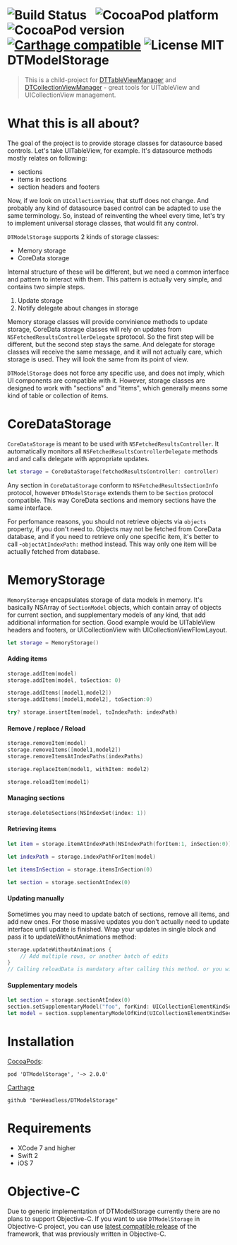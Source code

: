 ![Build Status](https://travis-ci.org/DenHeadless/DTModelStorage.png?branch=master) &nbsp;
![CocoaPod platform](https://cocoapod-badges.herokuapp.com/p/DTModelStorage/badge.png) &nbsp; 
![CocoaPod version](https://cocoapod-badges.herokuapp.com/v/DTModelStorage/badge.png) &nbsp;
[![Carthage compatible](https://img.shields.io/badge/Carthage-compatible-4BC51D.svg?style=flat)](https://github.com/Carthage/Carthage)
![License MIT](https://go-shields.herokuapp.com/license-MIT-blue.png)
DTModelStorage
==============

> This is a child-project for [DTTableViewManager](https://github.com/DenHeadless/DTTableViewManager) and [DTCollectionViewManager](https://github.com/DenHeadless/DTCollectionViewManager) - great tools for UITableView and UICollectionView management.

What this is all about?
==============

The goal of the project is to provide storage classes for datasource based controls. Let's take UITableView, for example. It's datasource methods mostly relates on following:

* sections
* items in sections
* section headers and footers

Now, if we look on `UICollectionView`, that stuff does not change. And probably any kind of datasource based control can be adapted to use the same terminology. So, instead of reinventing the wheel every time, let's try to implement universal storage classes, that would fit any control. 

`DTModelStorage` supports 2 kinds of storage classes:
* Memory storage
* CoreData storage

Internal structure of these will be different, but we need a common interface and pattern to interact with them. This pattern is actually very simple, and contains two simple steps.

1. Update storage 
2. Notify delegate about changes in storage

Memory storage classes will provide convinience methods to update storage, CoreData storage classes will rely on updates from `NSFetchedResultsControllerDelegate` sprotocol. So the first step will be different, but the second step stays the same. And delegate for storage classes will receive the same message, and it will not actually care, which storage is used. They will look the same from its point of view. 

`DTModelStorage` does not force any specific use, and does not imply, which UI components are compatible with it. However, storage classes are designed to work with "sections" and "items", which generally means some kind of table or collection of items.

CoreDataStorage
================

`CoreDataStorage` is meant to be used with `NSFetchedResultsController`. It automatically monitors all `NSFetchedResultsControllerDelegate` methods and and calls delegate with appropriate updates.

```swift
let storage = CoreDataStorage(fetchedResultsController: controller)
```	

Any section in `CoreDataStorage` conform to `NSFetchedResultsSectionInfo` protocol, however `DTModelStorage` extends them to be `Section` protocol compatible. This way CoreData sections and memory sections have the same interface.

For perfomance reasons, you should not retrieve objects via `objects` property, if you don't need to. Objects may not be fetched from CoreData database, and if you need to retrieve only one specific item, it's better to call -`objectAtIndexPath:` method instead. This way only one item will be actually fetched from database. 

MemoryStorage
================
`MemoryStorage` encapsulates storage of data models in memory. It's basically NSArray of `SectionModel` objects, which contain array of objects for current section, and supplementary models of any kind, that add additional information for section. Good example would be UITableView headers and footers, or UICollectionView with UICollectionViewFlowLayout.

```swift
let storage = MemoryStorage()
```

#### Adding items 

```swift
storage.addItem(model)
storage.addItem(model, toSection: 0)

storage.addItems([model1,model2])
storage.addItems([model1,model2], toSection:0)

try? storage.insertItem(model, toIndexPath: indexPath)
```

#### Remove / replace / Reload

```swift
storage.removeItem(model)
storage.removeItems([model1,model2])
storage.removeItemsAtIndexPaths(indexPaths)

storage.replaceItem(model1, withItem: model2)

storage.reloadItem(model1)
```	

#### Managing sections 

```swift
storage.deleteSections(NSIndexSet(index: 1))
```

#### Retrieving items

```swift
let item = storage.itemAtIndexPath(NSIndexPath(forItem:1, inSection:0))

let indexPath = storage.indexPathForItem(model)

let itemsInSection = storage.itemsInSection(0)

let section = storage.sectionAtIndex(0)
```

#### Updating manually

Sometimes you may need to update batch of sections, remove all items, and add new ones. For those massive updates you don't actually need to update interface until update is finished. Wrap your updates in single block and pass it to updateWithoutAnimations method:

```swift
storage.updateWithoutAnimations {
	// Add multiple rows, or another batch of edits
}
// Calling reloadData is mandatory after calling this method. or you will get crash runtime
```

#### Supplementary models

```swift
let section = storage.sectionAtIndex(0)
section.setSupplementaryModel("foo", forKind: UICollectionElementKindSectionHeader)
let model = section.supplementaryModelOfKind(UICollectionElementKindSectionHeader)
```

Installation
===========

[CocoaPods](https://cocoapods.org):

    pod 'DTModelStorage', '~> 2.0.0'

[Carthage](https://github.com/Carthage/Carthage)
    
    github "DenHeadless/DTModelStorage"

Requirements
============

* XCode 7 and higher
* Swift 2
* iOS 7

Objective-C
============

Due to generic implementation of DTModelStorage currently there are no plans to support Objective-C. If you want to use `DTModelStorage` in Objective-C project, you can use [latest compatible release](https://github.com/DenHeadless/DTModelStorage/releases/tag/1.2.6) of the framework, that was previously written in Objective-C.
